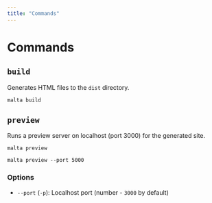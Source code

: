 ```yaml
---
title: "Commands"
---
```


# Commands

## `build`

Generates HTML files to the `dist` directory.

```
malta build
```

## `preview`

Runs a preview server on localhost (port 3000) for the generated site.

```
malta preview
```

```
malta preview --port 5000
```

### Options

-   `--port` (`-p`): Localhost port (number - `3000` by default)
